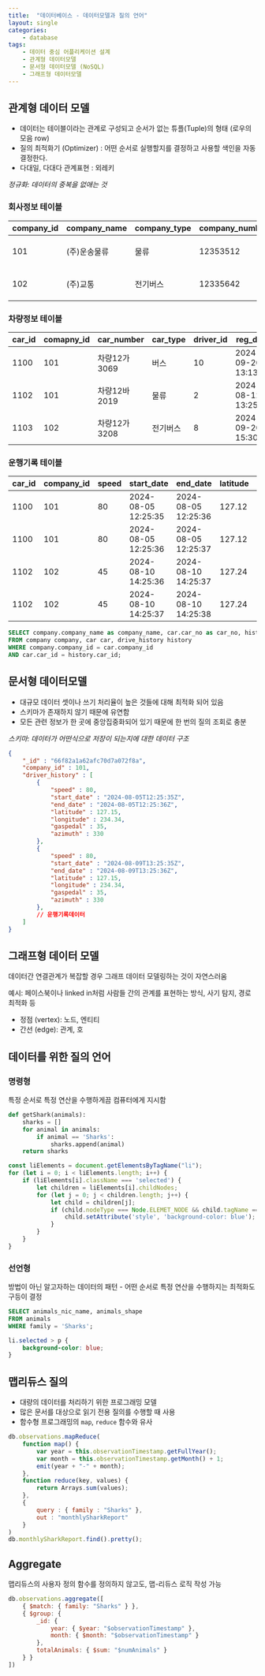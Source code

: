 ```yaml
---
title:  "데이터베이스 - 데이터모델과 질의 언어"
layout: single
categories:
    - database
tags:
    - 데이터 중심 어플리케이션 설계
    - 관계형 데이터모델
    - 문서형 데이터모델 (NoSQL)
    - 그래프형 데이터모델
---
```


## 관계형 데이터 모델
- 데이터는 테이블이라는 관계로 구성되고 순서가 없는 튜플(Tuple)의 형태 (로우의 모음 row)
- 질의 최적화기 (Optimizer) : 어떤 순서로 실행할지를 결정하고 사용할 색인을 자동 결정한다.
- 다대일, 다대다 관계표현 : 외레키

*정규화: 데이터의 중복을 없애는 것*

### 회사정보 테이블
|company_id|company_name|company_type|company_number|reg_date|
|-|-|-|-|-|
|101|(주)운송물류|물류|12353512|2024-08-10 13:00:00|
|102|(주)교통|전기버스|12335642|2024-05-20 15:15:27|

### 차량정보 테이블
|car_id|comapny_id|car_number|car_type|driver_id|reg_date|
|-|-|-|-|-|-|
|1100|101|차량12가3069|버스|10|2024-09-20 13:13:20|
|1102|101|차량12바2019|물류|2|2024-08-12 13:25:20|
|1103|102|차량12가3208|전기버스|8|2024-09-20 15:30:20|

### 운행기록 테이블
|car_id|company_id|speed|start_date|end_date|latitude|longitude|
|-|-|-|-|-|-|-|
|1100|101|80|2024-08-05 12:25:35|2024-08-05 12:25:36|127.12|234.45|
|1100|101|80|2024-08-05 12:25:36|2024-08-05 12:25:37|127.12|234.45|
|1102|102|45|2024-08-10 14:25:36|2024-08-10 14:25:37|127.24|234.55|
|1102|102|45|2024-08-10 14:25:37|2024-08-10 14:25:38|127.24|234.55|


```sql
SELECT company.company_name as company_name, car.car_no as car_no, history.drive_record
FROM company company, car car, drive_history history 
WHERE company.company_id = car.company_id
AND car.car_id = history.car_id;
```

## 문서형 데이터모델
- 대규모 데이터 셋이나 쓰기 처리율이 높은 것들에 대해 최적화 되어 있음
- 스키마가 존재하지 않기 때문에 유연함
- 모든 관련 정보가 한 곳에 중앙집중화되어 있기 때문에 한 번의 질의 조회로 충분

*스키마: 데이터가 어떤식으로 저장이 되는지에 대한 데이터 구조*


```json
{
    "_id" : "66f82a1a62afc70d7a072f8a",
    "company_id" : 101,
    "driver_history" : [
        {
            "speed" : 80,
            "start_date" : "2024-08-05T12:25:35Z",
            "end_date" : "2024-08-05T12:25:36Z",
            "latitude" : 127.15,
            "longitude" : 234.34,
            "gaspedal" : 35,
            "azimuth" : 330
        },
        {
            "speed" : 80,
            "start_date" : "2024-08-09T13:25:35Z",
            "end_date" : "2024-08-09T13:25:36Z",
            "latitude" : 127.15,
            "longitude" : 234.34,
            "gaspedal" : 35,
            "azimuth" : 330
        },
        // 운행기록데이터
    ]
}
```

## 그래프형 데이터 모델
데이터간 연결관계가 복잡할 경우 그래프 데이터 모델링하는 것이 자연스러움

예시: 페이스북이나 linked in처럼 사람들 간의 관계를 표현하는 방식, 사기 탐지, 경로 최적화 등

- 정점 (vertex): 노드, 엔티티
- 간선 (edge): 관계, 호

## 데이터를 위한 질의 언어
### 명령형
특정 순서로 특정 연산을 수행하게끔 컴퓨터에게 지시함

```python
def getShark(animals):
    sharks = []
    for animal in animals:
        if animal == 'Sharks':
            sharks.append(animal)
    return sharks
```

```javascript
const liElements = document.getElementsByTagName("li");
for (let i = 0; i < liElements.length; i++) {
	if (liElements[i].className === 'selected') {
		let children = liElements[i].childNodes;
		for (let j = 0; j < children.length; j++) {
			let child = children[j];
			if (child.nodeType === Node.ELEMET_NODE && child.tagName === 'P') {
				child.setAttribute('style', 'background-color: blue');
			}
		}
	}
}
```

### 선언형
방법이 아닌 알고자하는 데이터의 패턴 - 어떤 순서로 특정 연산을 수행하지는 최적화도구등이 결정

```SQL
SELECT animals_nic_name, animals_shape 
FROM animals
WHERE family = 'Sharks';
```

```css
li.selected > p {
    background-color: blue;
}
```

## 맵리듀스 질의
- 대량의 데이터를 처리하기 위한 프로그래밍 모델
- 많은 문서를 대상으로 읽기 전용 질의를 수행할 때 사용
- 함수형 프로그래밍의 `map`, `reduce` 함수와 유사

```javascript
db.observations.mapReduce(
	function map() {
		var year = this.observationTimestamp.getFullYear();
		var month = this.observationTimestamp.getMonth() + 1;
		emit(year + "-" + month);
	},
	function reduce(key, values) {
		return Arrays.sum(values);
	},
	{ 
		query : { family : "Sharks" },
		out : "monthlySharkReport"
	}
)
db.monthlySharkReport.find().pretty();
```

## Aggregate
맵리듀스의 사용자 정의 함수를 정의하지 않고도, 맵-리듀스 로직 작성 가능

```javascript
db.observations.aggregate([
	{ $match: { family: "Sharks" } },
	{ $group: {
		_id: {
			year: { $year: "$observationTimestamp" },
			month: { $month: "$observationTimestamp" }
		},
		totalAnimals: { $sum: "$numAnimals" }
	} }
])
```
